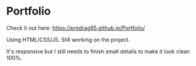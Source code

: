 # Portfolio

Check it out here: https://predrag95.github.io/Portfolio/  

Using HTML/CSS/JS. Still working on the project.

It's responsive but I still needs to finish small details to make it look clean 100%.  
 
